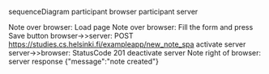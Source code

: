 sequenceDiagram
participant browser
participant server

Note over browser: Load page
Note over browser: Fill the form and press Save button
browser->>server: POST https://studies.cs.helsinki.fi/exampleapp/new_note_spa
activate server
server->>browser: StatusCode 201
deactivate server
Note right of browser: server response {"message":"note created"}